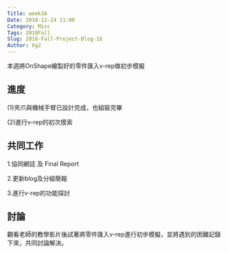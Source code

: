 ```yaml
---
Title: week16
Date: 2018-12-24 11:00
Category: Misc
Tags: 2018Fall
Slug: 2018-Fall-Project-Blog-16
Author: bg2
---
```



本週將OnShape繪製好的零件匯入v-rep做初步模擬
<!-- PELICAN_END_SUMMARY -->

進度
----

(1)夾爪與機械手臂已設計完成，也組裝完畢

(2)進行v-rep的初次摸索

共同工作
----

1.協同網誌 及 Final Report

2.更新blog及分組簡報

3.進行v-rep的功能探討

討論
----

觀看老師的教學影片後試著將零件匯入v-rep進行初步模擬，並將遇到的困難記錄下來，共同討論解決。


